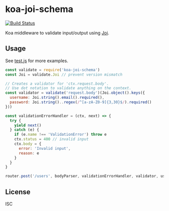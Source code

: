 # koa-joi-schema

[![Build Status](https://travis-ci.org/simplyianm/koa-joi-schema.svg)](https://travis-ci.org/simplyianm/koa-joi-schema)

Koa middleware to validate input/output using [Joi][joi].

## Usage

See [test.js](test.js) for more examples.

```javascript
const validate = require('koa-joi-schema')
const Joi = validate.Joi // prevent version mismatch

// Creates a validator for 'ctx.request.body'.
// Use dot notation to validate anything on the context.
const validator = validate('request.body')(Joi.object().keys({
  username: Joi.string().email().required(),
  password: Joi.string()..regex(/^[a-zA-Z0-9]{3,30}$/).required()
}))

const validationErrorHandler = (ctx, next) => {
  try {
    yield next()
  } catch (e) {
    if (e.name !== 'ValidationError') throw e
    ctx.status = 400 // invalid input
    ctx.body = {
      error: 'Invalid input',
      reason: e
    }
  }
}

router.post('/users', bodyParser, validationErrorHandler, validator, usersCtrl.create)
```

## License

ISC

[joi]: https://github.com/hapijs/joi
